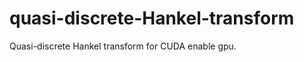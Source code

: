 quasi-discrete-Hankel-transform
===============================

Quasi-discrete Hankel transform for CUDA enable gpu.
